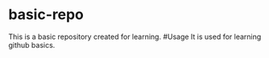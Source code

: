 # basic-repo
This is a basic repository created for learning.
#Usage
It is used for learning github basics.
